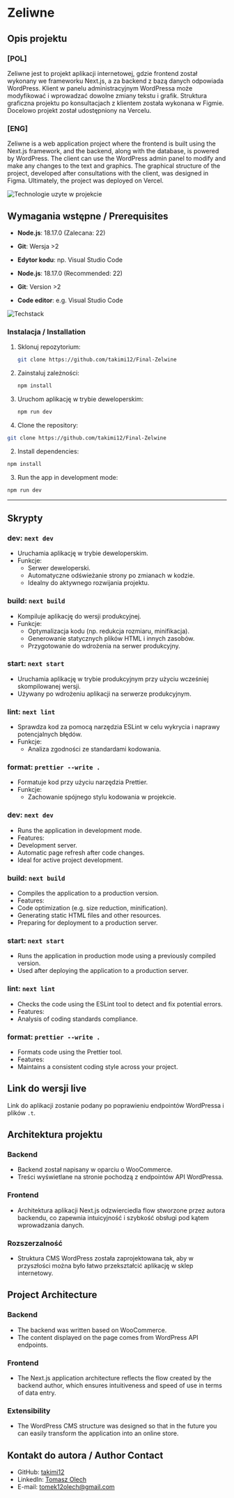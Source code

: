 # Zeliwne

## Opis projektu

### [POL]
Zeliwne jest to projekt aplikacji internetowej, gdzie frontend został wykonany we frameworku Next.js, a za backend z bazą danych odpowiada WordPress. Klient w panelu administracyjnym WordPressa może modyfikować i wprowadzać dowolne zmiany tekstu i grafik. Struktura graficzna projektu po konsultacjach z klientem została wykonana w Figmie. Docelowo projekt został udostępniony na Vercelu.

### [ENG]
Zeliwne is a web application project where the frontend is built using the Next.js framework, and the backend, along with the database, is powered by WordPress. The client can use the WordPress admin panel to modify and make any changes to the text and graphics. The graphical structure of the project, developed after consultations with the client, was designed in Figma. Ultimately, the project was deployed on Vercel.


![Technologie uzyte w projekcie](public/static//ReadMe//Group4.png)


## Wymagania wstępne / Prerequisites

- **Node.js**: 18.17.0 (Zalecana: 22)
- **Git**: Wersja >2
- **Edytor kodu**: np. Visual Studio Code

- **Node.js**: 18.17.0 (Recommended: 22)
- **Git**: Version >2
- **Code editor**: e.g. Visual Studio Code

![Techstack](public/static//ReadMe//TechStack.webp)


### Instalacja / Installation

1. Sklonuj repozytorium:
   ```bash
   git clone https://github.com/takimi12/Final-Zelwine
   ```
2. Zainstaluj zależności:
   ```bash
   npm install
   ```
3. Uruchom aplikację w trybie deweloperskim:
   ```bash
   npm run dev
   ```
1. Clone the repository:
```bash
git clone https://github.com/takimi12/Final-Zelwine
```
2. Install dependencies:
```bash
npm install
```
3. Run the app in development mode:
```bash
npm run dev
```


---

## Skrypty

### dev: `next dev`
- Uruchamia aplikację w trybie deweloperskim.
- Funkcje:
  - Serwer deweloperski.
  - Automatyczne odświeżanie strony po zmianach w kodzie.
  - Idealny do aktywnego rozwijania projektu.

### build: `next build`
- Kompiluje aplikację do wersji produkcyjnej.
- Funkcje:
  - Optymalizacja kodu (np. redukcja rozmiaru, minifikacja).
  - Generowanie statycznych plików HTML i innych zasobów.
  - Przygotowanie do wdrożenia na serwer produkcyjny.

### start: `next start`
- Uruchamia aplikację w trybie produkcyjnym przy użyciu wcześniej skompilowanej wersji.
- Używany po wdrożeniu aplikacji na serwerze produkcyjnym.

### lint: `next lint`
- Sprawdza kod za pomocą narzędzia ESLint w celu wykrycia i naprawy potencjalnych błędów.
- Funkcje:
  - Analiza zgodności ze standardami kodowania.

### format: `prettier --write .`
- Formatuje kod przy użyciu narzędzia Prettier.
- Funkcje:
  - Zachowanie spójnego stylu kodowania w projekcie.


### dev: `next dev`
- Runs the application in development mode.
- Features:
- Development server.
- Automatic page refresh after code changes.
- Ideal for active project development.

### build: `next build`
- Compiles the application to a production version.
- Features:
- Code optimization (e.g. size reduction, minification).
- Generating static HTML files and other resources.
- Preparing for deployment to a production server.

### start: `next start`
- Runs the application in production mode using a previously compiled version.
- Used after deploying the application to a production server.

### lint: `next lint`
- Checks the code using the ESLint tool to detect and fix potential errors.
- Features:
- Analysis of coding standards compliance.

### format: `prettier --write .`
- Formats code using the Prettier tool.
- Features:
- Maintains a consistent coding style across your project.



## Link do wersji live

Link do aplikacji zostanie podany po poprawieniu endpointów WordPressa i plików `.t`.


## Architektura projektu

### Backend
- Backend został napisany w oparciu o WooCommerce.
- Treści wyświetlane na stronie pochodzą z endpointów API WordPressa.

### Frontend
- Architektura aplikacji Next.js odzwierciedla flow stworzone przez autora backendu, co zapewnia intuicyjność i szybkość obsługi pod kątem wprowadzania danych.

### Rozszerzalność
- Struktura CMS WordPress została zaprojektowana tak, aby w przyszłości można było łatwo przekształcić aplikację w sklep internetowy.

## Project Architecture

### Backend
- The backend was written based on WooCommerce.
- The content displayed on the page comes from WordPress API endpoints.

### Frontend
- The Next.js application architecture reflects the flow created by the backend author, which ensures intuitiveness and speed of use in terms of data entry.

### Extensibility
- The WordPress CMS structure was designed so that in the future you can easily transform the application into an online store.


## Kontakt do autora / Author Contact

- GitHub: [takimi12](https://github.com/takimi12)
- LinkedIn: [Tomasz Olech](https://www.linkedin.com/in/tomasz-olech-136b9a13a/)
- E-mail: [tomek12olech@gmail.com](mailto:tomek12olech@gmail.com)

